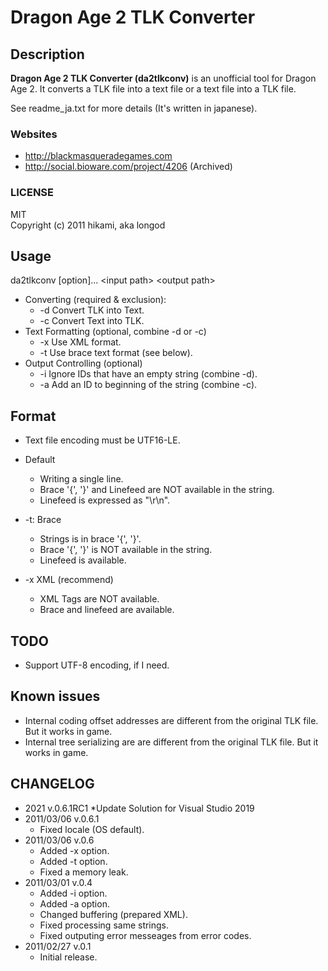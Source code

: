 # Dragon Age 2 TLK Converter

## Description
__Dragon Age 2 TLK Converter (da2tlkconv)__ is an unofficial tool for Dragon Age 2. It converts a TLK file into a text file or a text file into a TLK file.

See readme_ja.txt for more details (It's written in japanese).

### Websites
* http://blackmasqueradegames.com
* http://social.bioware.com/project/4206 (Archived)

### LICENSE
MIT  
Copyright (c) 2011 hikami, aka longod

## Usage
da2tlkconv [option]... \<input path> \<output path>

* Converting (required & exclusion):
    * -d  Convert TLK into Text.
    * -c  Convert Text into TLK.
* Text Formatting (optional, combine -d or -c)
    * -x  Use XML format.
    * -t  Use brace text format (see below).
* Output Controlling (optional)
    * -i  Ignore IDs that have an empty string (combine -d).
    * -a  Add an ID to beginning of the string (combine -c).

## Format
* Text file encoding must be UTF16-LE.

* Default
    * Writing a single line.
    * Brace '{', '}' and Linefeed are NOT available in the string.
    * Linefeed is expressed as "\r\n".
* -t: Brace
    * Strings is in brace '{', '}'.
    * Brace '{', '}' is NOT available in the string.
    * Linefeed is available.
* -x XML (recommend)
    * XML Tags are NOT available.
    * Brace and linefeed are available.

## TODO
* Support UTF-8 encoding, if I need.

## Known issues
* Internal coding offset addresses are different from the original TLK file. But it works in game.
* Internal tree serializing are are different from the original TLK file. But it works in game.

## CHANGELOG
* 2021 v.0.6.1RC1
    *Update Solution for Visual Studio 2019
* 2011/03/06 v.0.6.1
    * Fixed locale (OS default).
* 2011/03/06 v.0.6
    * Added -x option.
    * Added -t option.
    * Fixed a memory leak.
* 2011/03/01 v.0.4
    * Added -i option.
    * Added -a option.
    * Changed buffering (prepared XML).
    * Fixed processing same strings.
    * Fixed outputing error messeages from error codes.
* 2011/02/27 v.0.1
    * Initial release.

